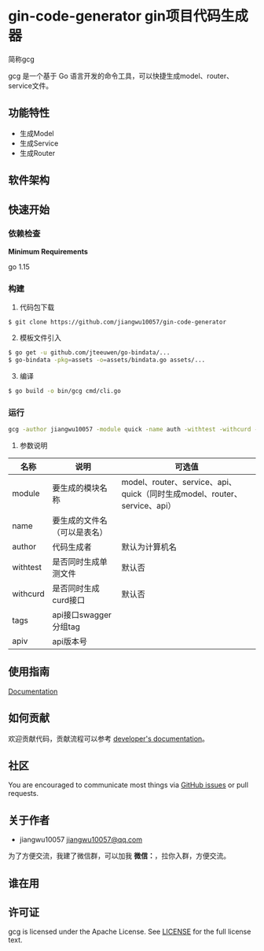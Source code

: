 # gin-code-generator gin项目代码生成器

简称gcg

gcg 是一个基于 Go 语言开发的命令工具，可以快捷生成model、router、service文件。


## 功能特性

- 生成Model
- 生成Service
- 生成Router

## 软件架构


## 快速开始

### 依赖检查

**Minimum Requirements**

go 1.15


### 构建

1. 代码包下载

```
$ git clone https://github.com/jiangwu10057/gin-code-generator
```

2. 模板文件引入
```bash
$ go get -u github.com/jteeuwen/go-bindata/...
$ go-bindata -pkg=assets -o=assets/bindata.go assets/...
```
3. 编译

```bash
$ go build -o bin/gcg cmd/cli.go
```

### 运行

```bash
gcg -author jiangwu10057 -module quick -name auth -withtest -withcurd -tags swagger接口分组tag -apiv v1
```

1. 参数说明

| 名称| 说明|可选值|
|----------------|------------------|----------------|
|module|要生成的模块名称|model、router、service、api、quick（同时生成model、router、service、api）|
|name|要生成的文件名（可以是表名）||
|author|代码生成者|默认为计算机名|
|withtest|是否同时生成单测文件|默认否|
|withcurd|是否同时生成curd接口|默认否|
|tags|api接口swagger分组tag||
|apiv|api版本号||

## 使用指南

[Documentation](docs/guide/zh-CN)

## 如何贡献

欢迎贡献代码，贡献流程可以参考 [developer's documentation](docs/devel/zh-CN/development.md)。

## 社区

You are encouraged to communicate most things via [GitHub issues](https://github.com/jiangwu10057/gin-code-generator/issues/new/choose) or pull requests.

## 关于作者

- jiangwu10057 <jiangwu10057@qq.com>

为了方便交流，我建了微信群，可以加我 **微信：**，拉你入群，方便交流。

## 谁在用

<!-- 如果你有项目在使用，也欢迎联系作者，加入使用案例。 -->

## 许可证

gcg is licensed under the Apache License. See [LICENSE](LICENSE) for the full license text.